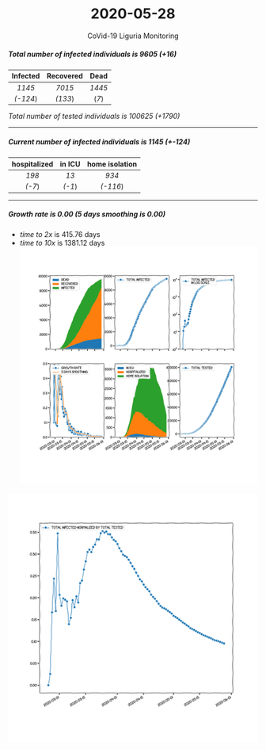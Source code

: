 <div align='center'>

# 2020-05-28
CoVid-19 Liguria Monitoring
</div>

##### Total number of infected individuals is 9605 (+16)
Infected | Recovered | Dead
:---: | :---: | :---:
*1145* | *7015* | *1445*
*(-124*) | *(133*) | (*7*)

*Total number of tested individuals is 100625 (+1790)*
***
##### Current number of infected individuals is 1145 (+-124)
hospitalized | in ICU | home isolation
:---: | :---: | :---:
*198* |*13* |*934*
*(-7*) |*(-1*) |*(-116*)
***
##### Growth rate is 0.00 (5 days smoothing is 0.00)
- *time to 2x* is 415.76 days
- *time to 10x* is 1381.12 days
![stats][stats]

![infected_normalized][infected_normalized]

[stats]: stats_Liguria.png
[infected_normalized]: infected_normalized_Liguria.png
